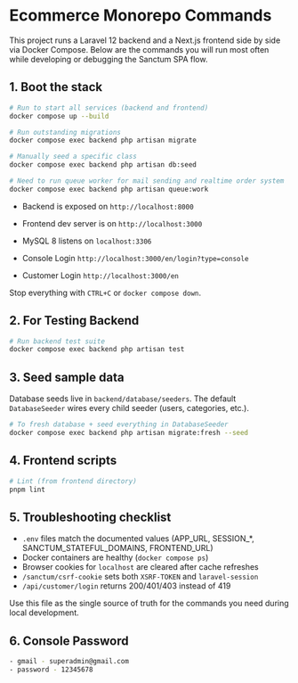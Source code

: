 # Ecommerce Monorepo Commands

This project runs a Laravel 12 backend and a Next.js frontend side by side via Docker Compose. Below are the commands you will run most often while developing or debugging the Sanctum SPA flow.

## 1. Boot the stack

```bash
# Run to start all services (backend and frontend)
docker compose up --build

# Run outstanding migrations
docker compose exec backend php artisan migrate

# Manually seed a specific class
docker compose exec backend php artisan db:seed

# Need to run queue worker for mail sending and realtime order system
docker compose exec backend php artisan queue:work

```

- Backend is exposed on `http://localhost:8000`
- Frontend dev server is on `http://localhost:3000`
- MySQL 8 listens on `localhost:3306`

- Console Login 
`http://localhost:3000/en/login?type=console`

- Customer Login 
`http://localhost:3000/en`


Stop everything with `CTRL+C` or `docker compose down`.

## 2. For Testing Backend

```bash
# Run backend test suite
docker compose exec backend php artisan test
```

## 3. Seed sample data

Database seeds live in `backend/database/seeders`. The default `DatabaseSeeder` wires every child seeder (users, categories, etc.).

```bash
# To fresh database + seed everything in DatabaseSeeder
docker compose exec backend php artisan migrate:fresh --seed
```

## 4. Frontend scripts

```bash
# Lint (from frontend directory)
pnpm lint

```

## 5. Troubleshooting checklist

- `.env` files match the documented values (APP_URL, SESSION_*, SANCTUM_STATEFUL_DOMAINS, FRONTEND_URL)
- Docker containers are healthy (`docker compose ps`)
- Browser cookies for `localhost` are cleared after cache refreshes
- `/sanctum/csrf-cookie` sets both `XSRF-TOKEN` and `laravel-session`
- `/api/customer/login` returns 200/401/403 instead of 419

Use this file as the single source of truth for the commands you need during local development.

## 6. Console Password
```bash
- gmail - superadmin@gmail.com
- password - 12345678

```

